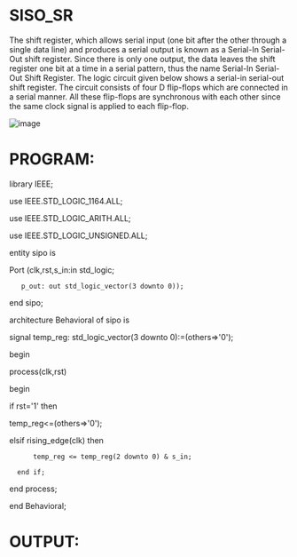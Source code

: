 # SISO_SR
The shift register, which allows serial input (one bit after the other through a single data line) and produces a serial output is known as a Serial-In Serial-Out shift register. Since there is only one output, the data leaves the shift register one bit at a time in a serial pattern, thus the name Serial-In Serial-Out Shift Register. The logic circuit given below shows a serial-in serial-out shift register. The circuit consists of four D flip-flops which are connected in a serial manner. All these flip-flops are synchronous with each other since the same clock signal is applied to each flip-flop. 

![image](https://github.com/RESMIRNAIR/SISO_SR/assets/154305926/778bf654-f276-4c56-ab9b-33de0e21eac9)

# PROGRAM:


library IEEE;

use IEEE.STD_LOGIC_1164.ALL;

use IEEE.STD_LOGIC_ARITH.ALL;

use IEEE.STD_LOGIC_UNSIGNED.ALL;


entity sipo is

 Port (clk,rst,s_in:in std_logic; 
 
       p_out: out std_logic_vector(3 downto 0));

end sipo;


architecture Behavioral of sipo is

signal temp_reg: std_logic_vector(3 downto 0):=(others=>'0');

begin

process(clk,rst)

begin

if rst='1' then 

   temp_reg<=(others=>'0');

elsif rising_edge(clk) then 


          
          temp_reg <= temp_reg(2 downto 0) & s_in;

      end if;

end process;

end Behavioral;

# OUTPUT:

